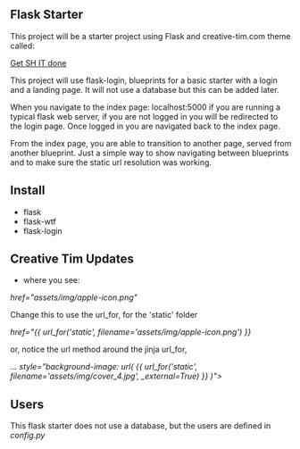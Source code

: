 ## Flask Starter

This project will be a starter project using Flask and creative-tim.com theme called:

[Get SH IT done](https://www.creative-tim.com/product/get-shit-done-kit)

This project will use flask-login, blueprints for a basic starter with a login and a landing page.  It will not use a database but this can be added later.

When you navigate to the index page: localhost:5000 if you are running a typical flask web server, if you are not logged in you will be redirected to the login page.  Once logged in you are navigated back to the index page.

From the index page, you are able to transition to another page, served from another blueprint.  Just a simple way to show navigating between blueprints and to make sure the static url resolution was working.


## Install

- flask
- flask-wtf
- flask-login

## Creative Tim Updates

* where you see:

*href="assets/img/apple-icon.png"*

Change this to use the url_for, for the 'static' folder

*href="{{ url_for('static', filename='assets/img/apple-icon.png') }}*

or, notice the url method around the jinja url_for,

*... style="background-image: url( {{ url_for('static', filename='assets/img/cover_4.jpg', _external=True) }} )">*


## Users

This flask starter does not use a database, but the users are defined in *config.py*


